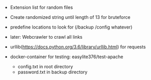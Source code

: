 - Extension list for random files
- Create randomized string until length of 13 for bruteforce
- predefine locations to look for (/backup /config whatever)

- later: Webcrawler to crawl all links

- urllib(https://docs.python.org/3.6/library/urllib.html) for requests

- docker-container for testing: easylite376/test-apache
  - config.txt in root directory
  - password.txt in backup directory
